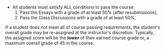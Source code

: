 - All students must satisfy ALL conditions to pass the course:
    1. Pass the Essays with a grade of at least 50% (after resubmissions),
    1. Pass the Class Discussions with a grade of at least 50%,
    <!-- 1. Pass the Final Exam with a grade of at least 40%. -->

If a student does not meet all of course passing requirements, the student's overall grade may be re-assigned at the instructor's discretion.
Typically, the assigned score will be the **lower** of their earned course grade or, a maximum overall grade of 45 in the course.